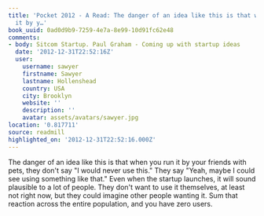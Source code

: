 ```yaml
---
title: 'Pocket 2012 - A Read: The danger of an idea like this is that when you run
  it by y…'
book_uuid: 0ad0d9b9-7259-4e7a-8e99-10d91fc62e48
comments:
- body: Sitcom Startup. Paul Graham - Coming up with startup ideas
  date: '2012-12-31T22:52:16Z'
  user:
    username: sawyer
    firstname: Sawyer
    lastname: Hollenshead
    country: USA
    city: Brooklyn
    website: ''
    description: ''
    avatar: assets/avatars/sawyer.jpg
location: '0.817711'
source: readmill
highlighted_on: '2012-12-31T22:52:16.000Z'
---
```


The danger of an idea like this is that when you run it by your friends with pets, they don't say "I would never use this." They say "Yeah, maybe I could see using something like that." Even when the startup launches, it will sound plausible to a lot of people. They don't want to use it themselves, at least not right now, but they could imagine other people wanting it. Sum that reaction across the entire population, and you have zero users.